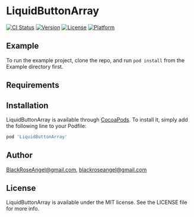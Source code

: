 # LiquidButtonArray

[![CI Status](https://img.shields.io/travis/BlackRoseAngel/LiquidButtonArray.svg?style=flat)](https://travis-ci.org/BlackRoseAngel/LiquidButtonArray)
[![Version](https://img.shields.io/cocoapods/v/LiquidButtonArray.svg?style=flat)](https://cocoapods.org/pods/LiquidButtonArray)
[![License](https://img.shields.io/cocoapods/l/LiquidButtonArray.svg?style=flat)](https://cocoapods.org/pods/LiquidButtonArray)
[![Platform](https://img.shields.io/cocoapods/p/LiquidButtonArray.svg?style=flat)](https://cocoapods.org/pods/LiquidButtonArray)

## Example

To run the example project, clone the repo, and run `pod install` from the Example directory first.

## Requirements

## Installation

LiquidButtonArray is available through [CocoaPods](https://cocoapods.org). To install
it, simply add the following line to your Podfile:

```ruby
pod 'LiquidButtonArray'
```

## Author

BlackRoseAngel@gmail.com, blackroseangel@gmail.com

## License

LiquidButtonArray is available under the MIT license. See the LICENSE file for more info.
